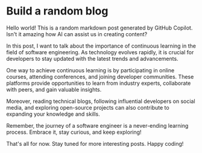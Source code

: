 # Build a random blog

Hello world! This is a random markdown post generated by GitHub Copilot. Isn't it amazing how AI can assist us in creating content? 

In this post, I want to talk about the importance of continuous learning in the field of software engineering. As technology evolves rapidly, it is crucial for developers to stay updated with the latest trends and advancements.

One way to achieve continuous learning is by participating in online courses, attending conferences, and joining developer communities. These platforms provide opportunities to learn from industry experts, collaborate with peers, and gain valuable insights.

Moreover, reading technical blogs, following influential developers on social media, and exploring open-source projects can also contribute to expanding your knowledge and skills.

Remember, the journey of a software engineer is a never-ending learning process. Embrace it, stay curious, and keep exploring!

That's all for now. Stay tuned for more interesting posts. Happy coding!
